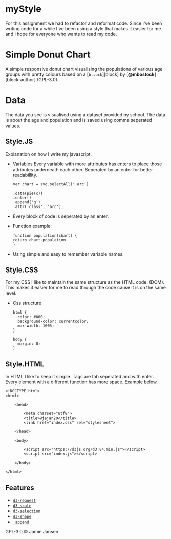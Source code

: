 # myStyle
For this assignment we had to refactor and reformat code.
Since I've been writing code for a while I've been using a style that makes it easier for me and I hope for everyone who wants to read my code.

# Simple Donut Chart
A simple responsive donut chart visualising the populations of various age
groups with pretty colours based on a [`bl.ock`][block]
by [**@mbostock**][block-author] (GPL-3.0).

# Data
The data you see is visualised using a dataset provided by school. The data is about the age and population and is saved using comma seperated values.

## Style.JS

Explanation on how I write my javascript.

* Variables
Every variable with more attributes has enters to place those attributes underneath each other. Seperated by an enter for better readabillity.
   
    ``` 
    var chart = svg.selectAll('.arc')
	
	.data(pie(c))
	.enter()
	.append('g')
	.attr('class', 'arc');
    ```
* Every block of code is seperated by an enter.
* Function example:
    ```
    function population(chart) {
	return chart.population
    }
    ```
* Using simple and easy to remember variable names.

## Style.CSS

For my CSS I like to maintain the same structure as the HTML code. (DOM).
This makes it easier for me to read through the code cause it is on the same level.

* Css structure
    ```
    html {
      color: #000;
      background-color: currentcolor;
      max-width: 100%;
    }
    
    body {
      margin: 0;
    }
    ```
## Style.HTML
In HTML I like to keep it simple. Tags are tab seperated and with enter.
Every element with a different function has more space. Example below.

```
<!DOCTYPE html>
<html>
	
	<head>
		
		<meta charset="utf8">
		<title>@jajan20</title>
		<link href="index.css" rel="stylesheet">

	</head>
	
	<body>
		
		<script src="https://d3js.org/d3.v4.min.js"></script> 
		<script src="index.js"></script>
	
	</body>

</html>
```

## Features

*   [`d3-request`](https://github.com/d3/d3-request#api-reference)
*   [`d3-scale`](https://github.com/d3/d3-scale#api-reference)
*   [`d3-selection`](https://github.com/d3/d3-selection#api-reference)
*   [`d3-shape`](https://github.com/d3/d3-shape#api-reference)
*   [`.append`](https://github.com/d3/d3-selection/blob/master/README.md#selection_append)

GPL-3.0 © Jamie Jansen




